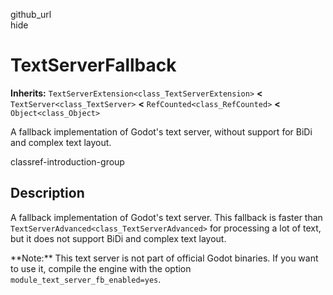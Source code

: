 github\_url  
hide

# TextServerFallback

**Inherits:** `TextServerExtension<class_TextServerExtension>` **&lt;**
`TextServer<class_TextServer>` **&lt;** `RefCounted<class_RefCounted>`
**&lt;** `Object<class_Object>`

A fallback implementation of Godot's text server, without support for
BiDi and complex text layout.

classref-introduction-group

## Description

A fallback implementation of Godot's text server. This fallback is
faster than `TextServerAdvanced<class_TextServerAdvanced>` for
processing a lot of text, but it does not support BiDi and complex text
layout.

\*\*Note:\*\* This text server is not part of official Godot binaries.
If you want to use it, compile the engine with the option
`module_text_server_fb_enabled=yes`.
